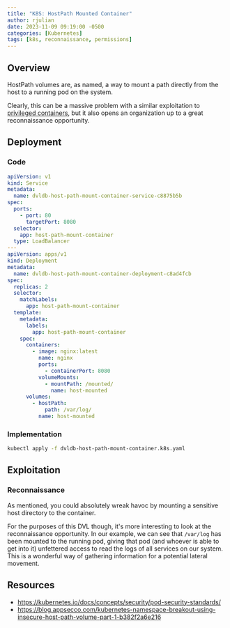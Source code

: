 ```yaml
---
title: "K8S: HostPath Mounted Container"
author: rjulian
date: 2023-11-09 09:19:00 -0500
categories: [Kubernetes]
tags: [k8s, reconnaissance, permissions]
---
```


## Overview

HostPath volumes are, as named, a way to mount a path directly from the host to a running pod on the system. 

Clearly, this can be a massive problem with a similar exploitation to [privileged containers](../privileged-container/), but it also opens an organization up to a great reconnaissance opportunity.

## Deployment

### Code
```yaml
apiVersion: v1
kind: Service
metadata:
  name: dvldb-host-path-mount-container-service-c8875b5b
spec:
  ports:
    - port: 80
      targetPort: 8080
  selector:
    app: host-path-mount-container
  type: LoadBalancer
---
apiVersion: apps/v1
kind: Deployment
metadata:
  name: dvldb-host-path-mount-container-deployment-c8ad4fcb
spec:
  replicas: 2
  selector:
    matchLabels:
      app: host-path-mount-container
  template:
    metadata:
      labels:
        app: host-path-mount-container
    spec:
      containers:
        - image: nginx:latest
          name: nginx
          ports:
            - containerPort: 8080
          volumeMounts:
            - mountPath: /mounted/
              name: host-mounted
      volumes:
        - hostPath:
            path: /var/log/
          name: host-mounted
```

### Implementation

```bash
kubectl apply -f dvldb-host-path-mount-container.k8s.yaml
```

## Exploitation

### Reconnaissance

As mentioned, you could absolutely wreak havoc by mounting a sensitive host directory to the container. 

For the purposes of this DVL though, it's more interesting to look at the reconnaissance opportunity. In our example, we can see that `/var/log` has been mounted to the running pod, giving that pod (and whoever is able to get into it) unfettered access to read the logs of all services on our system. This is a wonderful way of gathering information for a potential lateral movement.

## Resources

* https://kubernetes.io/docs/concepts/security/pod-security-standards/
* https://blog.appsecco.com/kubernetes-namespace-breakout-using-insecure-host-path-volume-part-1-b382f2a6e216
